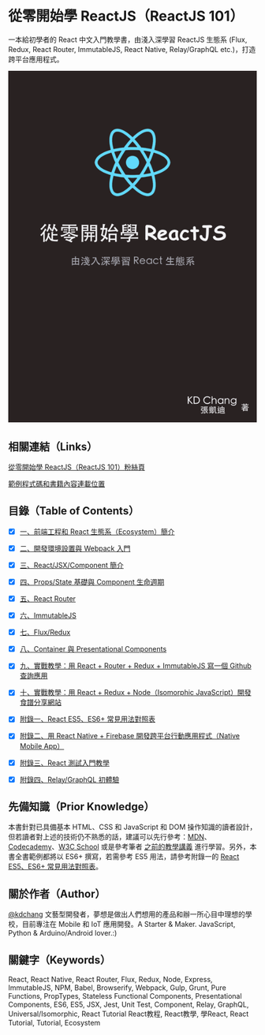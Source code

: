 # 從零開始學 ReactJS（ReactJS 101）
一本給初學者的 React 中文入門教學書，由淺入深學習 ReactJS 生態系 (Flux, Redux, React Router, ImmutableJS, React Native, Relay/GraphQL etc.)，打造跨平台應用程式。

![從零開始學 ReactJS（ReactJS 101）](./reactjs101-cover.png)

## 相關連結（Links）

[從零開始學 ReactJS（ReactJS 101）粉絲頁](https://www.facebook.com/reactjs101/)

[範例程式碼和書籍內容連載位置](https://github.com/kdchang/reactjs101)

## 目錄（Table of Contents）

- [X] [一、前端工程和 React 生態系（Ecosystem）簡介](https://github.com/kdchang/reactjs101/tree/master/Ch01)

- [X] [二、開發環境設置與 Webpack 入門](https://github.com/kdchang/reactjs101/tree/master/Ch02)

- [X] [三、React/JSX/Component 簡介](https://github.com/kdchang/reactjs101/tree/master/Ch03)

- [X] [四、Props/State 基礎與 Component 生命週期](https://github.com/kdchang/reactjs101/tree/master/Ch04) 

- [X] [五、React Router](https://github.com/kdchang/reactjs101/tree/master/Ch05)

- [X] [六、ImmutableJS](https://github.com/kdchang/reactjs101/tree/master/Ch06)

- [X] [七、Flux/Redux](https://github.com/kdchang/reactjs101/tree/master/Ch07) 

- [X] [八、Container 與 Presentational Components](https://github.com/kdchang/reactjs101/tree/master/Ch08)

- [X] [九、實戰教學：用 React + Router + Redux + ImmutableJS 寫一個 Github 查詢應用](https://github.com/kdchang/reactjs101/tree/master/Ch09)

- [X] [十、實戰教學：用 React + Redux + Node（Isomorphic JavaScript）開發食譜分享網站](https://github.com/kdchang/reactjs101/tree/master/Ch10)

- [X] [附錄一、React ES5、ES6+ 常見用法對照表](https://github.com/kdchang/reactjs101/tree/master/Appendix01)

- [X] [附錄二、用 React Native + Firebase 開發跨平台行動應用程式（Native Mobile App）](https://github.com/kdchang/reactjs101/tree/master/Appendix02)

- [X] [附錄三、React 測試入門教學](https://github.com/kdchang/reactjs101/tree/master/Appendix03)

- [X] [附錄四、Relay/GraphQL 初體驗](https://github.com/kdchang/reactjs101/tree/master/Appendix04)

## 先備知識（Prior Knowledge）
本書針對已具備基本 HTML、CSS 和 JavaScript 和 DOM 操作知識的讀者設計，但若讀者對上述的技術仍不熟悉的話，建議可以先行參考：[MDN](https://developer.mozilla.org/zh-TW/)、[Codecademy](https://www.codecademy.com/)、[W3C School](http://www.w3schools.com/) 或是參考筆者 [之前的教學講義](http://kdchang.cc/web-programming-course/) 進行學習。另外，本書全書範例都將以 ES6+ 撰寫，若需參考 ES5 用法，請參考附錄一的 [React ES5、ES6+ 常見用法對照表](https://github.com/kdchang/reactjs101/tree/master/Appendix01)。

## 關於作者（Author）
[@kdchang](http://blog.kdchang.cc) 文藝型開發者，夢想是做出人們想用的產品和辦一所心目中理想的學校，目前專注在 Mobile 和 IoT 應用開發。A Starter & Maker. JavaScript, Python & Arduino/Android lover.:)

## 關鍵字（Keywords）
React, React Native, React Router, Flux, Redux, Node, Express, ImmutableJS, NPM, Babel, Browserify, Webpack, Gulp, Grunt, Pure Functions, PropTypes, Stateless Functional Components, Presentational Components, ES6, ES5, JSX, Jest, Unit Test, Component, Relay, GraphQL, Universal/Isomorphic, React Tutorial React教程, React教學, 學React, React Tutorial, Tutorial, Ecosystem
